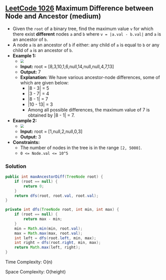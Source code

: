 ## [LeetCode 1026](https://leetcode.com/problems/maximum-difference-between-node-and-ancestor/) Maximum Difference between Node and Ancestor (medium)

- Given the `root` of a binary tree, find the maximum value `v` for which there exist **different** nodes `a` and `b` where `v = |a.val - b.val|` and `a` is an ancestor of `b`.
- A node `a` is an ancestor of `b` if either: any child of `a` is equal to `b` or any child of `a` is an ancestor of `b`.
- **Example 1:**
    - <img src="https://assets.leetcode.com/uploads/2020/11/09/tmp-tree.jpg" style="zoom:67%;" />
    - **Input:** root = [8,3,10,1,6,null,14,null,null,4,7,13]
    - **Output:** 7
    - **Explanation:** We have various ancestor-node differences, some of which are given below:
        - |8 - 3| = 5
        - |3 - 7| = 4
        - |8 - 1| = 7
        - |10 - 13| = 3
        - Among all possible differences, the maximum value of 7 is obtained by |8 - 1| = 7.
- **Example 2:**
    - <img src="https://assets.leetcode.com/uploads/2020/11/09/tmp-tree-1.jpg" style="zoom:67%;" />
    - **Input:** root = [1,null,2,null,0,3]
    - **Output:** 3
- **Constraints:**
    -   The number of nodes in the tree is in the range `[2, 5000]`.
    -   `0 <= Node.val <= 10^5`

### Solution

```java
public int maxAncestorDiff(TreeNode root) {
    if (root == null) {
        return 0;
    }
    return dfs(root, root.val, root.val);
}

private int dfs(TreeNode root, int min, int max) {
    if (root == null) {
        return max - min;
    }
    min = Math.min(min, root.val);
    max = Math.max(max, root.val);
    int left = dfs(root.left, min, max);
    int right = dfs(root.right, min, max);
    return Math.max(left, right);
}
```

Time Complexity: O(n)

Space Complexity: O(height)